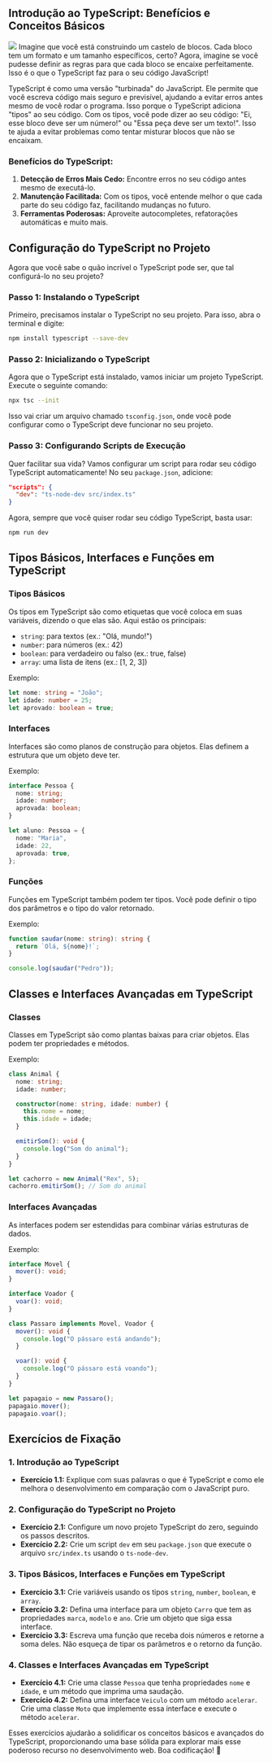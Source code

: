 ## **Introdução ao TypeScript: Benefícios e Conceitos Básicos**
![](./assets/revisao.jpeg)
Imagine que você está construindo um castelo de blocos. Cada bloco tem um formato e um tamanho específicos, certo? Agora, imagine se você pudesse definir as regras para que cada bloco se encaixe perfeitamente. Isso é o que o TypeScript faz para o seu código JavaScript!

TypeScript é como uma versão "turbinada" do JavaScript. Ele permite que você escreva código mais seguro e previsível, ajudando a evitar erros antes mesmo de você rodar o programa. Isso porque o TypeScript adiciona "tipos" ao seu código. Com os tipos, você pode dizer ao seu código: "Ei, esse bloco deve ser um número!" ou "Essa peça deve ser um texto!". Isso te ajuda a evitar problemas como tentar misturar blocos que não se encaixam.

### **Benefícios do TypeScript:**
1. **Detecção de Erros Mais Cedo:** Encontre erros no seu código antes mesmo de executá-lo.
2. **Manutenção Facilitada:** Com os tipos, você entende melhor o que cada parte do seu código faz, facilitando mudanças no futuro.
3. **Ferramentas Poderosas:** Aproveite autocompletes, refatorações automáticas e muito mais.

## **Configuração do TypeScript no Projeto**

Agora que você sabe o quão incrível o TypeScript pode ser, que tal configurá-lo no seu projeto?

### **Passo 1: Instalando o TypeScript**
Primeiro, precisamos instalar o TypeScript no seu projeto. Para isso, abra o terminal e digite:

```bash
npm install typescript --save-dev
```

### **Passo 2: Inicializando o TypeScript**
Agora que o TypeScript está instalado, vamos iniciar um projeto TypeScript. Execute o seguinte comando:

```bash
npx tsc --init
```

Isso vai criar um arquivo chamado `tsconfig.json`, onde você pode configurar como o TypeScript deve funcionar no seu projeto.

### **Passo 3: Configurando Scripts de Execução**
Quer facilitar sua vida? Vamos configurar um script para rodar seu código TypeScript automaticamente! No seu `package.json`, adicione:

```json
"scripts": {
  "dev": "ts-node-dev src/index.ts"
}
```

Agora, sempre que você quiser rodar seu código TypeScript, basta usar:

```bash
npm run dev
```

## **Tipos Básicos, Interfaces e Funções em TypeScript**

### **Tipos Básicos**
Os tipos em TypeScript são como etiquetas que você coloca em suas variáveis, dizendo o que elas são. Aqui estão os principais:

- `string`: para textos (ex.: "Olá, mundo!")
- `number`: para números (ex.: 42)
- `boolean`: para verdadeiro ou falso (ex.: true, false)
- `array`: uma lista de itens (ex.: [1, 2, 3])

Exemplo:

```typescript
let nome: string = "João";
let idade: number = 25;
let aprovado: boolean = true;
```

### **Interfaces**
Interfaces são como planos de construção para objetos. Elas definem a estrutura que um objeto deve ter.

Exemplo:

```typescript
interface Pessoa {
  nome: string;
  idade: number;
  aprovada: boolean;
}

let aluno: Pessoa = {
  nome: "Maria",
  idade: 22,
  aprovada: true,
};
```

### **Funções**
Funções em TypeScript também podem ter tipos. Você pode definir o tipo dos parâmetros e o tipo do valor retornado.

Exemplo:

```typescript
function saudar(nome: string): string {
  return `Olá, ${nome}!`;
}

console.log(saudar("Pedro"));
```

## **Classes e Interfaces Avançadas em TypeScript**

### **Classes**
Classes em TypeScript são como plantas baixas para criar objetos. Elas podem ter propriedades e métodos.

Exemplo:

```typescript
class Animal {
  nome: string;
  idade: number;

  constructor(nome: string, idade: number) {
    this.nome = nome;
    this.idade = idade;
  }

  emitirSom(): void {
    console.log("Som do animal");
  }
}

let cachorro = new Animal("Rex", 5);
cachorro.emitirSom(); // Som do animal
```

### **Interfaces Avançadas**
As interfaces podem ser estendidas para combinar várias estruturas de dados.

Exemplo:

```typescript
interface Movel {
  mover(): void;
}

interface Voador {
  voar(): void;
}

class Passaro implements Movel, Voador {
  mover(): void {
    console.log("O pássaro está andando");
  }

  voar(): void {
    console.log("O pássaro está voando");
  }
}

let papagaio = new Passaro();
papagaio.mover();
papagaio.voar();
```

## **Exercícios de Fixação**

### **1. Introdução ao TypeScript**
- **Exercício 1.1:** Explique com suas palavras o que é TypeScript e como ele melhora o desenvolvimento em comparação com o JavaScript puro.

### **2. Configuração do TypeScript no Projeto**
- **Exercício 2.1:** Configure um novo projeto TypeScript do zero, seguindo os passos descritos.
- **Exercício 2.2:** Crie um script `dev` em seu `package.json` que execute o arquivo `src/index.ts` usando o `ts-node-dev`.

### **3. Tipos Básicos, Interfaces e Funções em TypeScript**
- **Exercício 3.1:** Crie variáveis usando os tipos `string`, `number`, `boolean`, e `array`.
- **Exercício 3.2:** Defina uma interface para um objeto `Carro` que tem as propriedades `marca`, `modelo` e `ano`. Crie um objeto que siga essa interface.
- **Exercício 3.3:** Escreva uma função que receba dois números e retorne a soma deles. Não esqueça de tipar os parâmetros e o retorno da função.

### **4. Classes e Interfaces Avançadas em TypeScript**
- **Exercício 4.1:** Crie uma classe `Pessoa` que tenha propriedades `nome` e `idade`, e um método que imprima uma saudação.
- **Exercício 4.2:** Defina uma interface `Veiculo` com um método `acelerar`. Crie uma classe `Moto` que implemente essa interface e execute o método `acelerar`.

Esses exercícios ajudarão a solidificar os conceitos básicos e avançados do TypeScript, proporcionando uma base sólida para explorar mais esse poderoso recurso no desenvolvimento web. Boa codificação! 🚀